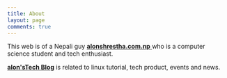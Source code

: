 ```yaml
---
title: About
layout: page
comments: true
---
```


This web is of a Nepali guy [**alonshrestha.com.np** ](https://alonshrestha.com.np)who is a computer science student and tech enthusiast.

 [**alon'sTech Blog**](https://blog.alonshrestha.com.np) is related to linux tutorial, tech product, events and news.